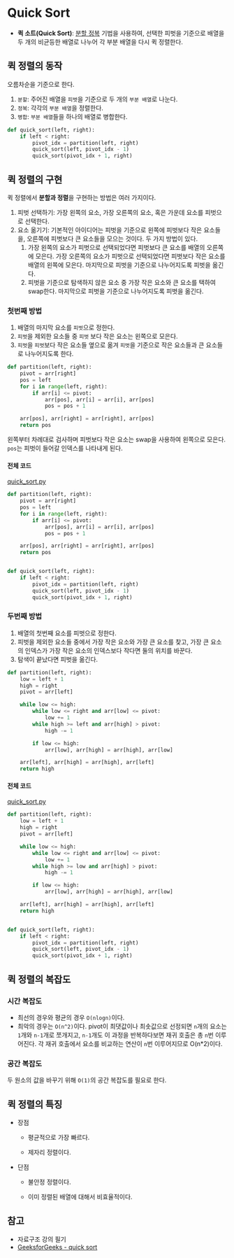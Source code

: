 # Quick Sort

- **퀵 소트(Quick Sort)**: [분할 정복](https://github.com/leegwae/algorithms/blob/main/Divide%20and%20Conquer.md) 기법을 사용하여, 선택한 피벗을 기준으로 배열을 두 개의 비균등한 배열로 나누어 각 부분 배열을 다시 퀵 정렬한다.



## 퀵 정렬의 동작

오름차순을 기준으로 한다.

1. `분할`: 주어진 배열을 `피벗`을 기준으로 두 개의 `부분 배열`로 나눈다.
2. `정복`: 각각의 `부분 배열`을 정렬한다.
3. `병합`: `부분 배열`들을 하나의 배열로 병합한다.

```python
def quick_sort(left, right):
	if left < right:
		pivot_idx = partition(left, right)
		quick_sort(left, pivot_idx - 1)
		quick_sort(pivot_idx + 1, right)
```



## 퀵 정렬의 구현

퀵 정렬에서 **분할과 정렬**을 구현하는 방법은 여러 가지이다.

1. 피벗 선택하기: 가장 왼쪽의 요소, 가장 오른쪽의 요소, 혹은 가운데 요소를 피벗으로 선택한다.
2. 요소 옮기기: 기본적인 아이디어는 피벗을 기준으로 왼쪽에 피벗보다 작은 요소들을, 오른쪽에 피벗보다 큰 요소들을 모으는 것이다. 두 가지 방법이 있다.
   1. 가장 왼쪽의 요소가 피벗으로 선택되었다면 피벗보다 큰 요소를 배열의 오른쪽에 모은다. 가장 오른쪽의 요소가 피벗으로 선택되었다면 피벗보다 작은 요소를 배열의 왼쪽에 모은다. 마지막으로 피벗을 기준으로 나누어지도록 피벗을 옮긴다.
   2. 피벗을 기준으로 탐색하지 않은 요소 중 가장 작은 요소와 큰 요소를 택하여 swap한다. 마지막으로 피벗을 기준으로 나누어지도록 피벗을 옮긴다.

### 첫번째 방법

1. 배열의 마지막 요소를 `피벗`으로 정한다.
2. `피벗`을 제외한 요소들 중 `피벗` 보다 작은 요소는 왼쪽으로 모은다.
3. `피벗`을 `피벗`보다 작은 요소들 옆으로 옮겨 `피벗`을 기준으로 작은 요소들과 큰 요소들로 나누어지도록 한다.

```python
def partition(left, right):
	pivot = arr[right]
	pos = left
	for i in range(left, right):
		if arr[i] <= pivot:
			arr[pos], arr[i] = arr[i], arr[pos]
			pos = pos + 1

	arr[pos], arr[right] = arr[right], arr[pos]
	return pos
```

왼쪽부터 차례대로 검사하며 피벗보다 작은 요소는 swap을 사용하여 왼쪽으로 모은다. `pos`는 피벗이 들어갈 인덱스를 나타내게 된다.

#### 전체 코드

[quick_sort.py](https://github.com/leegwae/problem-solving/blob/main/sorting/quick_sort.py)

```python
def partition(left, right):
	pivot = arr[right]
	pos = left
	for i in range(left, right):
		if arr[i] <= pivot:
			arr[pos], arr[i] = arr[i], arr[pos]
			pos = pos + 1

	arr[pos], arr[right] = arr[right], arr[pos]
	return pos


def quick_sort(left, right):
	if left < right:
		pivot_idx = partition(left, right)
		quick_sort(left, pivot_idx - 1)
		quick_sort(pivot_idx + 1, right)
```

### 두번째 방법

1. 배열의 첫번째 요소를 피벗으로 정한다.
2. 피벗을 제외한 요소들 중에서 가장 작은 요소와 가장 큰 요소를 찾고, 가장 큰 요소의 인덱스가 가장 작은 요소의 인덱스보다 작다면 둘의 위치를 바꾼다.
3. 탐색이 끝났다면 피벗을 옮긴다.

```python
def partition(left, right):
	low = left + 1
	high = right
	pivot = arr[left]

	while low <= high:
		while low <= right and arr[low] <= pivot:
			low += 1
		while high >= left and arr[high] > pivot:
			high -= 1

		if low <= high:
			arr[low], arr[high] = arr[high], arr[low]

	arr[left], arr[high] = arr[high], arr[left]
	return high
```

#### 전체 코드

[quick_sort.py](https://github.com/leegwae/problem-solving/blob/main/sorting/quick_sort.py)

```python
def partition(left, right):
	low = left + 1
	high = right
	pivot = arr[left]

	while low <= high:
		while low <= right and arr[low] <= pivot:
			low += 1
		while high >= low and arr[high] > pivot:
			high -= 1

		if low <= high:
			arr[low], arr[high] = arr[high], arr[low]

	arr[left], arr[high] = arr[high], arr[left]
	return high


def quick_sort(left, right):
	if left < right:
		pivot_idx = partition(left, right)
		quick_sort(left, pivot_idx - 1)
		quick_sort(pivot_idx + 1, right)

```





## 퀵 정렬의 복잡도

### 시간 복잡도

- 최선의 경우와 평균의 경우 `O(nlogn)`이다.
- 최악의 경우는 `O(n^2)`이다. pivot이 최댓값이나 최솟값으로 선정되면 `n`개의 요소는 `1`개와 `n-1`개로 쪼개지고, `n-1`개도 이 과정을 반복하다보면 재귀 호출은 총 `n`번 이루어진다. 각 재귀 호출에서 요소를 비교하는 연산이 `n`번 이루어지므로 O(n*2)이다.

### 공간 복잡도

두 원소의 값을 바꾸기 위해 `O(1)`의 공간 복잡도를 필요로 한다.



## 퀵 정렬의 특징

- 장점

  - 평균적으로 가장 빠르다.

  - 제자리 정렬이다.

- 단점

  - 불안정 정렬이다.

  - 이미 정렬된 배열에 대해서 비효율적이다.




## 참고

- 자료구조 강의 필기
- [GeeksforGeeks - quick sort](https://www.geeksforgeeks.org/quick-sort/)